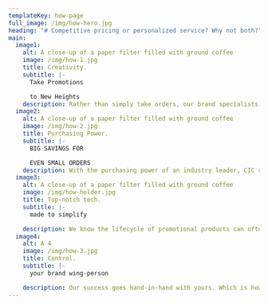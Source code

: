 ```yaml
---
templateKey: how-page
full_image: /img/how-hero.jpg
heading: "# Competitive pricing or personalized service? Why not both?"
main:
  image1:
    alt: A close-up of a paper filter filled with ground coffee
    image: /img/how-1.jpg
    title: Creativity.
    subtitle: |-
      Take Promotions

      to New Heights
    description: Rather than simply take orders, our brand specialists focus on strategic trend spotting and work as your creative partner to build innovative promotional campaigns that elevate your brand.
  image2:
    alt: A close-up of a paper filter filled with ground coffee
    image: /img/how-2.jpg
    title: Purchasing Power.
    subtitle: |-
      BIG SAVINGS FOR

      EVEN SMALL ORDERS
    description: With the purchasing power of an industry leader, CIC can negotiate pricing on behalf of our entire client base – rather than each individual customer. Bottom line, our unparalleled purchasing clout translates to the lowest product costs available anywhere. In addition, we provide access to brands exclusively sold through retail – not promotional – channels. This is on top of the more than 600,000 hard and soft goods traditionally available through our industry suppliers. 
  image3:
    alt: A close-up of a paper filter filled with ground coffee
    image: /img/how-holder.jpg
    title: Top-notch tech.
    subtitle: |-
      made to simplify

    description: We know the lifecycle of promotional products can often be complex, requiring multiple vendors, decorators, proofs, approvals, collaboration, and concise, timely communications to the customer. We are continually evolving our platform, developing ways to streamline and expand our customer-intimate service model.
  image4:
    alt: A 4
    image: /img/how-3.jpg
    title: Control.
    subtitle: |-
      your brand wing-person

    description: Our success goes hand-in-hand with yours. Which is how we like it. We take the time to get to know your brand and needs – allowing  us to find products to bring it to life, and execute according to your standards.
---
```

